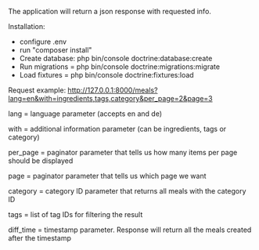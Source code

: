The application will return a json response with requested info.

Installation:
- configure .env
- run "composer install"
- Create database: php bin/console doctrine:database:create
- Run migrations = php bin/console doctrine:migrations:migrate
- Load fixtures = php bin/console doctrine:fixtures:load

Request example:
http://127.0.0.1:8000/meals?lang=en&with=ingredients,tags,category&per_page=2&page=3

lang = language parameter (accepts en and de)

with = additional information parameter (can be ingredients, tags or category)

per_page = paginator parameter that tells us how many items per page should be displayed

page = paginator parameter that tells us which page we want

category = category ID parameter that returns all meals with the category ID

tags = list of tag IDs for filtering the result

diff_time = timestamp parameter. Response will return all the meals created after the timestamp

